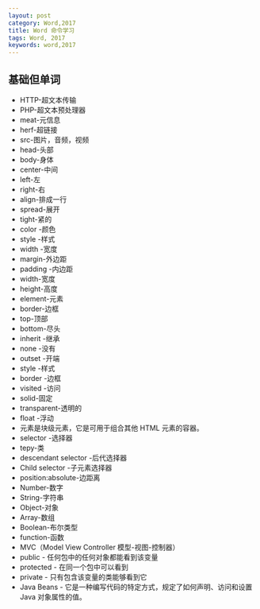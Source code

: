 ```yaml
---
layout: post
category: Word,2017
title: Word 命令学习
tags: Word, 2017
keywords: word,2017
---
```

## 基础但单词

* HTTP-超文本传输
* PHP-超文本预处理器
* meat-元信息
* herf-超链接
* src-图片，音频，视频
* head-头部
* body-身体
* center-中间
* left-左
* right-右
* align-排成一行
* spread-展开
* tight-紧的
* color -颜色
* style -样式
* width -宽度
* margin-外边距 
* padding -内边距
* width-宽度
* height-高度
* element-元素
* border-边框
* top-顶部
* bottom-尽头
* inherit -继承
* none -没有
* outset -开端
* style -样式
* border -边框
* visited -访问
* solid-固定
* transparent-透明的
* float -浮动
* <div> 元素是块级元素，它是可用于组合其他 HTML 元素的容器。
* selector -选择器
* tepy-类
* descendant selector -后代选择器
* Child selector -子元素选择器
* position:absolute-边距离
* Number-数字
* String-字符串
* Object-对象
* Array-数组
* Boolean-布尔类型
* function-函数
* MVC（Model View Controller 模型-视图-控制器） 
* public - 任何包中的任何对象都能看到该变量 
* protected - 在同一个包中可以看到
* private - 只有包含该变量的类能够看到它
* Java Beans - 它是一种编写代码的特定方式，规定了如何声明、访问和设置 Java 对象属性的值。 